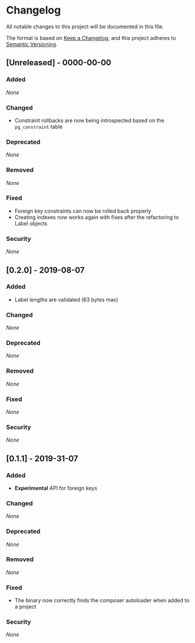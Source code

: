 # Changelog

All notable changes to this project will be documented in this file.

The format is based on [Keep a Changelog](https://keepachangelog.com/en/1.0.0/),
and this project adheres to [Semantic Versioning](https://semver.org/spec/v2.0.0.html).

## [Unreleased] - 0000-00-00

### Added

*None*

### Changed

- Constraint rollbacks are now being introspected based on the `pg_constraint` table

### Deprecated

*None*

### Removed

*None*

### Fixed

- Foreign key constraints can now be rolled back properly
- Creating indexes now works again with fixes after the refactoring to Label objects

### Security

*None*

## [0.2.0] - 2019-08-07

### Added

- Label lengths are validated (63 bytes max)

### Changed

*None*

### Deprecated

*None*

### Removed

*None*

### Fixed

*None*

### Security

*None*

## [0.1.1] - 2019-31-07

### Added

- **Experimental** API for foreign keys

### Changed

*None*

### Deprecated

*None*

### Removed

*None*

### Fixed

- The binary now correctly finds the composer autoloader when added to a project

### Security

*None*
